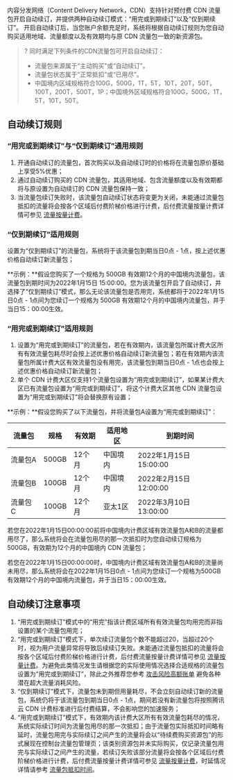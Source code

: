 内容分发网络（Content Delivery Network，CDN）支持针对预付费 CDN 流量包开启自动续订，并提供两种自动续订模式：“用完或到期续订”以及“仅到期续订”。
开启自动续订后，当您账户余额充足时，系统将根据自动续订规则为您自动购买适用地域、流量额度以及有效期均与原 CDN 流量包一致的新资源包。

>?
>同时满足下列条件的CDN流量包可开启自动续订：
>- 流量包来源属于“主动购买”或“自动续订”。
>- 流量包状态属于“正常抵扣”或“已用尽”。
>-  中国境内区域规格符合100G，500G，1T，5T，10T，20T，50T，100T，200T，500T，1P；中国境外区域规格符合100G，500G，1T，5T，10T，50T。

 

## 自动续订规则

### “用完或到期续订”与“仅到期续订”通用规则

1. 开通自动续订的流量包，首次购买以及自动续订时的价格将在流量包原价基础上享受5%优惠；
2. 通过自动续订购买的 CDN 流量包，其适用地域、包含流量额度以及有效期都将与原设置为自动续订的 CDN 流量包保持一致；
3. 当流量包续订失败时，该流量包自动续订状态将变更为关闭，未能通过流量包抵扣的流量将会按各个区域后付费阶梯价格进行计费，后付费流量按量计费详情可参见 [流量按量计费](https://cloud.tencent.com/document/product/228/2949#.E6.B5.81.E9.87.8F.E6.8C.89.E9.87.8F.E8.AE.A1.E8.B4.B9.3Ca-id.3D.22m2.22.3E.3C.2Fa.3E)。

 

### “仅到期续订”适用规则

设置为“仅到期续订”的流量包，系统将于该流量包到期当日0点 - 1点，按上述优惠价格自动续订新流量包；

 
**示例：**假设您购买了一个规格为 500GB 有效期12个月的中国境内流量包，该流量包到期时间为2022年1月15日 15:00:00。您为该流量包开启了自动续订，并选择了“仅到期续订”模式，那么无论该流量包是否用完，系统都将于2022年1月15日0点 - 1点间为您续订一个规格为 500GB 有效期12个月的中国境内流量包，并于当日15：00:00生效。

 

### “用完或到期续订”适用规则

1. 设置为“用完或到期续订”的流量包，若在有效期内，该流量包所属计费大区所有有效流量包耗尽时会按上述优惠价格自动续订新流量包；若在有效期内该流量包所属计费大区有效流量包没有用完，该流量包到期当日0点 - 1点也会按上述优惠价格自动续订新流量包；
2. 单个 CDN 计费大区仅支持1个流量包设置为“用完或到期续订”，如果某计费大区已有流量包设置为“用完或到期续订”，将这个计费大区其他 CDN 流量包设置为“用完或到期续订”将会替换原有设置；

**示例：**假设您购买了以下流量包，并将流量包A设置为“用完或到期续订”：

| 流量包  | 规格  | 有效期 | 适用地区 | 到期时间               |
| ------- | ----- | ------ | -------- | ---------------------- |
| 流量包A | 500GB | 12个月 | 中国境内 | 2022年1月15日 15:00:00 |
| 流量包B | 100GB | 12个月 | 中国境内 | 2022年2月15日 12:00:00 |
| 流量包C | 100GB | 12个月 | 亚太1区  | 2022年3月10日 13:00:00 |

若您在2022年1月15日00:00:00前将中国境内计费区域有效流量包A和B的流量都用尽了，那么系统将会在流量包用尽的那一次抵扣时为您自动续订规格为500GB，有效期为12个月的中国境内 CDN 流量包；

若您在2022年1月15日00:00:00时，中国境内计费区域有效流量包A和B的流量尚未用尽，那么系统将会在2022年1月15日0点 - 1点间为您续订一个规格为500GB有效期12个月的中国境内流量包，并于当日15：00:00生效。

 

## 自动续订注意事项

1. “用完或到期续订”模式中的“用完”指该计费区域所有有效流量包均用完而非指设置的某个流量包用完；
2. “用完或到期续订”模式下，单次续订流量包个数不能超过20，当超过20个时，视为用户流量异常将导致后续续订失败。未能通过流量包抵扣的流量将会按各个区域后付费阶梯价格进行计费，后付费流量按量计费详情可参见 [流量按量计费](https://cloud.tencent.com/document/product/228/2949#.E6.B5.81.E9.87.8F.E6.8C.89.E9.87.8F.E8.AE.A1.E8.B4.B9.3Ca-id.3D.22m2.22.3E.3C.2Fa.3E)。为避免此类情况发生请根据您的实际使用情况选择合适规格的流量包设置为“用完或到期续订”，除此之外推荐您参考 [攻击风险高额账单](https://cloud.tencent.com/document/product/228/51813) 避免各种潜在超大流量消耗风险。
3. “仅到期续订”模式下，流量包未到期但用量耗尽，不会立刻自动续订新的流量包，系统仍将于该流量包到期当日0点 - 1点，期间若没有新流量包将按照腾讯云 CDN 计费标准进行后付费结算，不会影响您的加速服务；
4. “用完或到期续订”模式下，有效期内该计费大区所有有效流量包耗尽的情况，系统实际续订时间为流量包用尽的那一次抵扣；由于流量包实际抵扣时间略有延时，流量包用完与实际续订之间产生的流量将会以“待续费购买资源包”的形式展现在控制台流量包管理页；该类别资源包并未实际购买，仅记录流量包用完与实际续订之间产生的流量，若续订失败该部分流量将会按各个区域后付费阶梯价格进行计费，后付费流量按量计费详情可参见 [流量按量计费](https://cloud.tencent.com/document/product/228/2949#.E6.B5.81.E9.87.8F.E6.8C.89.E9.87.8F.E8.AE.A1.E8.B4.B9.3Ca-id.3D.22m2.22.3E.3C.2Fa.3E)，时延情况详情请参考 [流量包抵扣时间](https://cloud.tencent.com/document/product/228/60705)。
